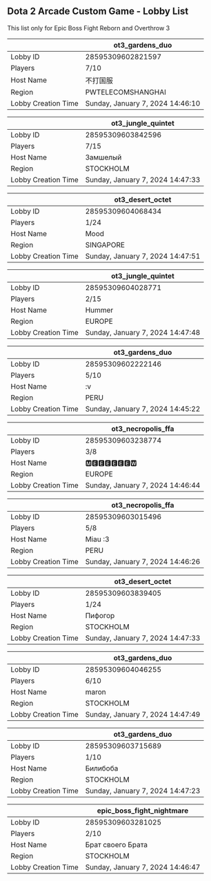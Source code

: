## Dota 2 Arcade Custom Game - Lobby List

This list only for Epic Boss Fight Reborn and Overthrow 3

|  | ot3_gardens_duo |
| ------ | ------ |
| Lobby ID | 28595309602821597 |
| Players | 7/10 |
| Host Name | 不打国服 |
| Region | PWTELECOMSHANGHAI |
| Lobby Creation Time | Sunday, January 7, 2024 14:46:10 |


|  | ot3_jungle_quintet |
| ------ | ------ |
| Lobby ID | 28595309603842596 |
| Players | 7/15 |
| Host Name | Замшелый |
| Region | STOCKHOLM |
| Lobby Creation Time | Sunday, January 7, 2024 14:47:33 |


|  | ot3_desert_octet |
| ------ | ------ |
| Lobby ID | 28595309604068434 |
| Players | 1/24 |
| Host Name | Mood |
| Region | SINGAPORE |
| Lobby Creation Time | Sunday, January 7, 2024 14:47:51 |


|  | ot3_jungle_quintet |
| ------ | ------ |
| Lobby ID | 28595309604028771 |
| Players | 2/15 |
| Host Name | Hummer |
| Region | EUROPE |
| Lobby Creation Time | Sunday, January 7, 2024 14:47:48 |


|  | ot3_gardens_duo |
| ------ | ------ |
| Lobby ID | 28595309602222146 |
| Players | 5/10 |
| Host Name | :v |
| Region | PERU |
| Lobby Creation Time | Sunday, January 7, 2024 14:45:22 |


|  | ot3_necropolis_ffa |
| ------ | ------ |
| Lobby ID | 28595309603238774 |
| Players | 3/8 |
| Host Name | 🅼🅴🅴🅴🅴🅴🅴🆆 |
| Region | EUROPE |
| Lobby Creation Time | Sunday, January 7, 2024 14:46:44 |


|  | ot3_necropolis_ffa |
| ------ | ------ |
| Lobby ID | 28595309603015496 |
| Players | 5/8 |
| Host Name | Miau :3 |
| Region | PERU |
| Lobby Creation Time | Sunday, January 7, 2024 14:46:26 |


|  | ot3_desert_octet |
| ------ | ------ |
| Lobby ID | 28595309603839405 |
| Players | 1/24 |
| Host Name | Пифогор |
| Region | STOCKHOLM |
| Lobby Creation Time | Sunday, January 7, 2024 14:47:33 |


|  | ot3_gardens_duo |
| ------ | ------ |
| Lobby ID | 28595309604046255 |
| Players | 6/10 |
| Host Name | maron |
| Region | STOCKHOLM |
| Lobby Creation Time | Sunday, January 7, 2024 14:47:49 |


|  | ot3_gardens_duo |
| ------ | ------ |
| Lobby ID | 28595309603715689 |
| Players | 1/10 |
| Host Name | Билибоба |
| Region | STOCKHOLM |
| Lobby Creation Time | Sunday, January 7, 2024 14:47:23 |


|  | epic_boss_fight_nightmare |
| ------ | ------ |
| Lobby ID | 28595309603281025 |
| Players | 2/10 |
| Host Name | Брат своего Брата |
| Region | STOCKHOLM |
| Lobby Creation Time | Sunday, January 7, 2024 14:46:47 |


